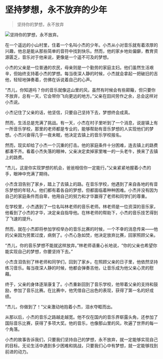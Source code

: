 # 坚持梦想，永不放弃的少年

> 坚持你的梦想，永不放弃

![坚持你的梦想，永不放弃。](/images/d01f116482744fa5b3dfbd9baca43524.jpg)


在一个遥远的小山村里，住着一个名叫小杰的少年。小杰从小对音乐就有着浓厚的兴趣，他总是能从那些简单的音符中找到快乐。然而，他的家乡地处偏僻，教育资源匮乏，音乐对于他来说，更像是一个遥不可及的梦想。

小杰的父亲是一位普通的农民，母亲则是一个勤劳的家庭主妇。他们虽然生活艰辛，但始终支持着小杰的梦想。每当夜深人静的时候，小杰就会拿起一把破旧的吉他，轻轻地弹奏着，仿佛在诉说着自己的心声。

“杰儿，你知道吗？你的音乐就像这山里的风，虽然有时候会有些颠簸，但只要你不放弃，总有一天，它会带你飞向更远的地方。”父亲在田间劳作之余，总会这样对小杰说。

小杰记住了父亲的话，他坚信，只要自己坚持下去，梦想终会成真。

然而，生活总是充满了挑战。有一天，小杰在村子里听到了一个消息，说是镇上有一所音乐学校，那里的老师都是专业的，能够帮助有音乐梦想的人实现他们的梦想。小杰兴奋得几乎一夜未眠，他决定去镇上的音乐学校报名。

然而，现实却给了小杰一个沉重的打击。他的家庭条件十分困难，连去镇上的路费都凑不齐。看着小杰失落的眼神，父亲决定卖掉家里唯一的一头老牛，换来了去镇上的路费。

“杰儿，这是你实现梦想的机会，爸爸相信你一定能行。”父亲紧紧地握着小杰的手，眼神中充满了期待。

小杰含泪告别了家乡，踏上了去镇上的路。在音乐学校，他遇到了来自各地的有音乐梦想的年轻人。他们都有着各自的梦想，但都面临着种种困难。小杰并没有因为自己的家庭条件而自卑，他用自己的努力和才华赢得了老师和同学们的尊重。

在学校里，小杰遇到了一位名叫林老师的音乐老师。林老师是一位资深的音乐家，他看到了小杰的才华，决定亲自指导他。在林老师的帮助下，小杰的音乐技艺得到了飞速的提升。

然而，就在小杰即将参加学校举办的音乐比赛的时候，一个不幸的消息传来——他的父亲因为劳累过度，病倒了。小杰心急如焚，他决定放弃比赛，回家照顾父亲。

“杰儿，你的音乐梦想不能就这样放弃。”林老师语重心长地说，“你的父亲也希望你能实现自己的梦想，你要坚持下去。”

小杰含泪告别了林老师和同学们，回到了家乡。在照顾父亲的日子里，他依然坚持练习音乐。每当夜深人静的时候，他都会弹奏吉他，让音乐成为他父亲心灵的慰藉。

终于，父亲的身体逐渐康复了。小杰重新回到了音乐学校，他带着父亲的支持和鼓励，参加了音乐比赛。在比赛中，他凭借自己出色的表现，获得了第一名的好成绩。

“杰儿，你做到了！”父亲激动地抱着小杰，泪水夺眶而出。

从那以后，小杰的音乐之路越走越宽。他不仅在国内的音乐界崭露头角，还参加了国际音乐比赛，获得了多项大奖。他的音乐，也像那山里的风，吹遍了世界的每一个角落。

小杰的故事告诉我们，只要我们坚持自己的梦想，永不放弃，就一定能够实现自己的目标。无论生活中遇到多少困难和挑战，只要我们心中有梦想，就一定能够找到前进的动力。